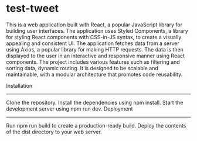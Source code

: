 # test-tweet

This is a web application built with React, a popular JavaScript library
for building user interfaces. The application uses Styled Components, a
library for styling React components with CSS-in-JS syntax, to create a
visually appealing and consistent UI. The application fetches data from
a server using Axios, a popular library for making HTTP requests. The
data is then displayed to the user in an interactive and responsive
manner using React components. The project includes various features
such as filtering and sorting data, dynamic routing. It is designed to
be scalable and maintainable, with a modular architecture that promotes
code reusability.

Installation

---

Clone the repository.
Install the dependencies using npm install.
Start the development server using npm run dev.
Deployment

---

Run npm run build to create a production-ready build.
Deploy the contents of the dist directory to your web server.
